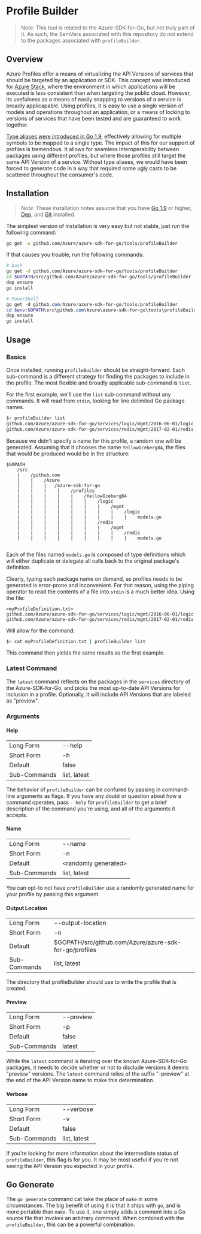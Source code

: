 # Profile Builder

> Note: This tool is related to the Azure-SDK-for-Go, but not truly part of it. As such, the SemVers associated with this repository do not extend to the packages associated with `profileBuilder`.

## Overview

Azure Profiles offer a means of virtualizing the API Versions of services that should be targeted by an application or SDK.
This concept was introduced for [Azure Stack](https://azure.microsoft.com/overview/azure-stack), where the environment in
which applications will be executed is less consistent than when targeting the public cloud. However, its usefulness as a
means of easily snapping to versions of a service is broadly applicapable. Using profiles, it is easy to use a single version
of models and operations throughout an application, or a means of locking to versions of services that have been tested and
are guaranteed to work together.

[Type aliases were introduced in Go 1.9](https://golang.org/doc/go1.9#language), effectively allowing for multiple symbols
to be mapped to a single type. The impact of this for our support of profiles is tremendous. It allows for seamless
interoperability between packages using different profiles, but where those profiles still target the same API Version of a
service. Without type aliases, we would have been forced to generate code in a way that required some ugly casts to be
scattered throughout the consumer's code.

## Installation

> *Note:* These installation notes assume that you have [Go 1.9](https://blog.golang.org/go1.9) or higher, [Dep](https://github.com/golang/dep), and [Git](https://git-scm.com/) installed.

The simplest version of installation is very easy but not stable, just run the following command:

``` bash
go get -u github.com/Azure/azure-sdk-for-go/tools/profileBuilder
```

If that causes you trouble, run the following commands:

``` bash
# bash
go get -d github.com/Azure/azure-sdk-for-go/tools/profileBuilder
cd $GOPATH/src/github.com/Azure/azure-sdk-for-go/tools/profileBuilder
dep ensure
go install
```

``` PowerShell
# PowerShell
go get -d github.com/Azure/azure-sdk-for-go/tools/profileBuilder
cd $env:GOPATH\src\github.com\Azure\azure-sdk-for-go\tools\profileBuilder
dep ensure
go install
```

## Usage
### Basics
Once installed, running `profileBuilder` should be straight-forward. Each sub-command is a different strategy for finding the packages to include in the profile. The most flexible and broadly applicable sub-command is `list`.

For the first example, we'll use the `list` sub-command without any commands. It will read from `stdin`, looking for line delimited Go package names.

``` bash
$> profileBuilder list
github.com/Azure/azure-sdk-for-go/services/logic/mgmt/2016-06-01/logic
github.com/Azure/azure-sdk-for-go/services/redis/mgmt/2017-02-01/redis
```

Because we didn't specify a name for this profile, a random one will be generated. Assuming that it chooses the name `YellowIceberg84`, the files that would be produced would be in the structure:

```
$GOPATH
    /src
    |    /github.com
    |    |    /Azure
    |    |    |   /azure-sdk-for-go
    |    |    |    |    /profiles
    |    |    |    |    |    /YellowIceberg84
    |    |    |    |    |    |    /logic
    |    |    |    |    |    |    |    /mgmt
    |    |    |    |    |    |    |    |    /logic
    |    |    |    |    |    |    |    |    |    models.go
    |    |    |    |    |    |    /redis
    |    |    |    |    |    |    |    /mgmt
    |    |    |    |    |    |    |    |    /redis
    |    |    |    |    |    |    |    |    |    models.go
                            
```

Each of the files named `models.go` is composed of type definitions which will either duplicate or delegate all calls back to the original package's definition.

Clearly, typing each package name on demand, as profiles needs to be generated is error-prone and inconvenient. For that reason, using the piping operator to read the contents of a file into `stdin` is a much better idea. Using the file:


```
<myProfileDefinition.txt>
github.com/Azure/azure-sdk-for-go/services/logic/mgmt/2016-06-01/logic
github.com/Azure/azure-sdk-for-go/services/redis/mgmt/2017-02-01/redis
```

Will allow for the command:

``` bash
$> cat myProfileDefinition.txt | profileBuilder list
```

This command then yields the same results as the first example.

### Latest Command

The `latest` command reflects on the packages in the `services` directory of the Azure-SDK-for-Go, and picks the most up-to-date API Versions for inclusion in a profile. Optionally, it will include API Versions that are labeled as "preview".

### Arguments

#### Help

|              |              |
|--------------|--------------|
| Long Form    | --help       |
| Short Form   | -h           |
| Default      | false        |
| Sub-Commands | list, latest |

The behavior of `profileBuilder` can be confured by passing in command-line arguments as flags. If you have any doubt or question about how a command operates, pass `--help` for `profileBuilder` to get a brief description of the command you're using, and all of the arguments it accepts.

#### Name

|              |                       |
|--------------|-----------------------|
| Long Form    | --name                |
| Short Form   | -n                    |
| Default      | \<randomly generated> |
| Sub-Commands | list, latest          |

You can opt-to not have `profileBuilder` use a randomly generated name for your profile by passing this argument.

#### Output Location

|              |                                                        |
|--------------|--------------------------------------------------------|
| Long Form    | --output-location                                      |
| Short Form   | -n                                                     |
| Default      | $GOPATH/src/github.com/Azure/azure-sdk-for-go/profiles |
| Sub-Commands | list, latest                                           |

The directory that profileBuilder should use to write the profile that is created.

#### Preview

|              |                 |
|--------------|-----------------|
| Long Form    | --preview       |
| Short Form   | -p              |
| Default      | false           |
| Sub-Commands | latest          |

While the `latest` command is iterating over the known Azure-SDK-for-Go packages, it needs to decide whether or not to disclude versions it deems "preview" versions. The `latest` command relies of the suffix "-preview" at the end of the API Version name to make this determination.

#### Verbose

|              |                 |
|--------------|-----------------|
| Long Form    | --verbose       |
| Short Form   | -v              |
| Default      | false           |
| Sub-Commands | list, latest    |

If you're looking for more information about the intermediate status of `profileBuilder`, this flag is for you. It may be most useful if you're not seeing the API Version you expected in your profile.

## Go Generate

The `go generate` command cat take the place of `make` in some circumstances. The big benefit of using it is that it ships with `go`, and is more portable than `make`. To use it, one simply adds a comment into a Go source file that invokes an arbitrary command. When combined with the `profileBuilder`, this can be a powerful combination.